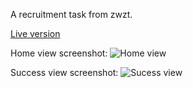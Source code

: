 A recruitment task from zwzt.

[Live version](https://adoring-archimedes-505b55.netlify.app/)

Home view screenshot:
![Home view](https://i.imgur.com/CoZNmYY.png)

Success view screenshot:
![Sucess view](https://i.imgur.com/UDmIhjI.png)
